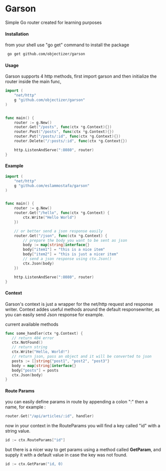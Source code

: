 # Garson

Simple Go router created for learning purposes

#### Installation

from your shell use "go get" command to install the package

```bash
 go get github.com/objectizer/garson
```

#### Usage

Garson supports 4 http methods, 
first import garson and then initialize the router inside the main func,

```go
import (
    "net/http"
    g "github.com/objectizer/garson"
)


func main() {
    router := g.New()
    router.Get("/posts", func(ctx *g.Context){})
    router.Post("/posts", func(ctx *g.Context){})
    router.Put("/posts/:id", func(ctx *g.Context){})
    router.Delete("/:posts/:id", func(ctx *g.Context{})

    http.ListenAndServe(":8080", router)
}
```

#### Example

```go
import (
    "net/http"
    g "github.com/eslammostafa/garson"
)


func main() {
    router := g.New()
    router.Get("/hello", func(ctx *g.Context) {
        ctx.Write("Hello World")
    })

    // or better send a json response easily
    router.Get("/json", func(ctx *g.Context) {
        // prepare the body you want to be sent as json
        body := map[string]interface{}
        body["item1"] = "this is a nice item"
        body["item2"] = "this is just a nicer item"
        // send a json response using ctx.Json()
        ctx.Json(body)
    })

    http.ListenAndServe(":8080", router)
}
```

#### Context

Garson's context is just a wrapper for the net/http request and response writer.
Context addes useful methods around the default responsewriter, as you 
can easily send Json response for example.

current available methods

```go
func some_handler(ctx *g.Context) {
   // return 404 error
   ctx.NotFound()
   // return string
   ctx.Write("Hello, World!")
   // return json, pass an object and it will be converted to json
   posts := []string{"post1", "post2", "post3"}
   body = map[string]interface{}
   body["posts"] = posts
   ctx.Json(body)
}
```


#### Route Params

you can easily define params in route by appending a colon ":" then a name,
for example :

```go
router.Get("/api/articles/:id", handler)
```

now in your context in the RouteParams you will find a key called "id"
with a string value.

```go
id := ctx.RouteParams["id"]
```

but there is a nicer way to get params using a method called **GetParam**, and supply
it with a default value in case the key was not found.

```go
id := ctx.GetParam("id, 0)
```
